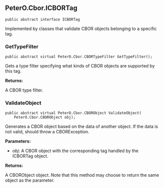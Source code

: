 ﻿## PeterO.Cbor.ICBORTag

    public abstract interface ICBORTag

Implemented by classes that validate CBOR objects belonging to a specific tag.

### GetTypeFilter

    public abstract virtual PeterO.Cbor.CBORTypeFilter GetTypeFilter();

Gets a type filter specifying what kinds of CBOR objects are supported by this tag.

<b>Returns:</b>

A CBOR type filter.

### ValidateObject

    public abstract virtual PeterO.Cbor.CBORObject ValidateObject(
        PeterO.Cbor.CBORObject obj);

Generates a CBOR object based on the data of another object. If the data is not valid, should throw a CBORException.

<b>Parameters:</b>

 * <i>obj</i>: A CBOR object with the corresponding tag handled by the ICBORTag object.

<b>Returns:</b>

A CBORObject object. Note that this method may choose to return the same object as the parameter.


